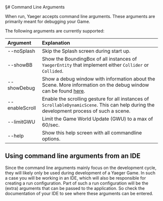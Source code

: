 §# Command Line Arguments

When run, Yaeger accepts command line arguments. These arguments are primarily
meant for debugging your Game.

The following arguments are currently supported:

| Argument   | Explanation                                        |
| :--------- | :------------------------------------------------- |
| --noSplash | Skip the Splash screen during start up.                                                                |
| --showBB   | Show the BoundingBox of all instances of `YaegerEntity` that implement either `Collider` or `Collided`. |
| --showDebug | Show a debug window with information about the Scene. More information on the debug window can be found [here](debugging.md).|
| --enableScroll | Enable the scrolling gesture for all instances of `ScrollableDynamicScene`. This can help during the development process of such a scene. |
| --limitGWU | Limit the Game World Update (GWU) to a max of 60/sec. |
| --help     | Show this help screen with all commandline options. |

## Using command line arguments from an IDE

Since the command line arguments mainly focus on the development cycle, they
will likely only be used during development of a Yaeger Game. In such a case you
will be working in an IDE, which will also be responsible for creating a run
configuration. Part of such a run configuration will be the (extra) arguments
that can be passed to the application. So check the documentation of your IDE to
see where these arguments can be entered.
